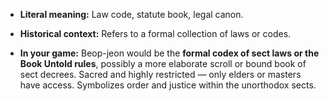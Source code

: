 - **Literal meaning:** Law code, statute book, legal canon.
    
- **Historical context:** Refers to a formal collection of laws or codes.
    
- **In your game:** Beop-jeon would be the **formal codex of sect laws or the Book Untold rules**, possibly a more elaborate scroll or bound book of sect decrees. Sacred and highly restricted — only elders or masters have access. Symbolizes order and justice within the unorthodox sects.